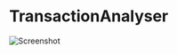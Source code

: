 # TransactionAnalyser



![Screenshot](https://github.com/svetaukiyo/TransactionAnalyser/raw/master/src/resources/screenshot.jpg)

